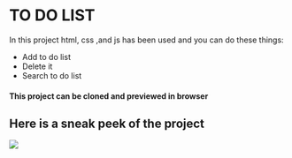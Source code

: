 <h1>TO DO LIST</h1>

<p>In this project  html, css ,and js has been used and you can do these things:  </p>
<ul>
  <li>Add to do list</li>
  <li>Delete it</li>
  <li>Search to do list</li>
  </ul>
  
 <h4> This project can be cloned and previewed in browser </h4>


<h2> Here is a sneak peek of the project </h2>
 <image src = "image/demo.png">
